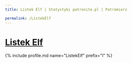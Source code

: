 ```yaml
---
title: Listek Elf | Statystyki patronite.pl | Patromierz

permalink: /ListekElf
---
```


# [Listek Elf](https://patronite.pl/ListekElf)

{% include profile.md name="ListekElf" prefix="l" %}
